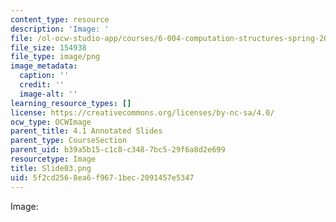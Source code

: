 ```yaml
---
content_type: resource
description: 'Image: '
file: /ol-ocw-studio-app/courses/6-004-computation-structures-spring-2017/5f2cd2568ea6f9671bec2091457e5347_Slide03.png
file_size: 154938
file_type: image/png
image_metadata:
  caption: ''
  credit: ''
  image-alt: ''
learning_resource_types: []
license: https://creativecommons.org/licenses/by-nc-sa/4.0/
ocw_type: OCWImage
parent_title: 4.1 Annotated Slides
parent_type: CourseSection
parent_uid: b39a5b15-c1c8-c348-7bc5-29f6a8d2e699
resourcetype: Image
title: Slide03.png
uid: 5f2cd256-8ea6-f967-1bec-2091457e5347
---
```

Image: 